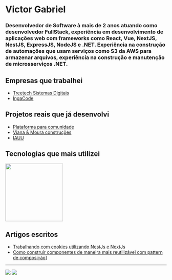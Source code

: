 <h1>Victor Gabriel</h1>

### Desenvolvedor de Software à mais de 2 anos atuando como desenvolvedor FullStack, experiência em desenvolvimento de aplicações web com frameworks como React, Vue, NextJS, NestJS, ExpressJS, NodeJS e .NET. Experiência na construção de automações que usam serviços como S3 da AWS para armazenar arquivos, experiência na construção e manutenção de microsserviços .NET.

<h2>Empresas que trabalhei</h2>

- <a href="https://www.treetech.com.br/">Treetech Sistemas Digitais</a>
- <a href="https://ingacode.com.br/">IngaCode</a>


<h2>Projetos reais que já desenvolvi</h2>

- <a href="https://events.semeatech.com.br/">Plataforma para comunidade</a>
- <a href="https://vm.semeatech.com.br/">Viana & Moura construções</a>
- <a href="https://app.iauu.com.br/">IAUU</a>


<h2>Tecnologias que mais utilizei</h2> 

<img height="180em" src="https://github-readme-stats.vercel.app/api/top-langs/?username=victorbr988&layout=compact&langs_count=7&theme=tokyonight"/>

## Artigos escritos

- <a href="https://www.linkedin.com/pulse/enviando-cookies-para-o-cliente-utilizando-nestjs-e-nextjs-gabriel-qpq3f/">Trabalhando com cookies utilizando NestJs e NextJs</a>
- <a href="https://www.linkedin.com/pulse/como-construir-componentes-de-maneira-mais-com-pattern-victor-gabriel-xwr1f/">Como construir componentes de maneira mais reutilizável com pattern de composição</a>]

<hr>
  <a href="https://instagram.com/gab_ulquiorrasbtn" target="_blank"><img src="https://img.shields.io/badge/-Instagram-%23E4405F?style=for-the-badge&logo=instagram&logoColor=white" target="_blank"></a>
  <a href="https://www.linkedin.com/in/victor-gabriel-dev/" target="_blank"><img src="https://img.shields.io/badge/-LinkedIn-%230077B5?style=for-the-badge&logo=linkedin&logoColor=white" target="_blank"></a>
